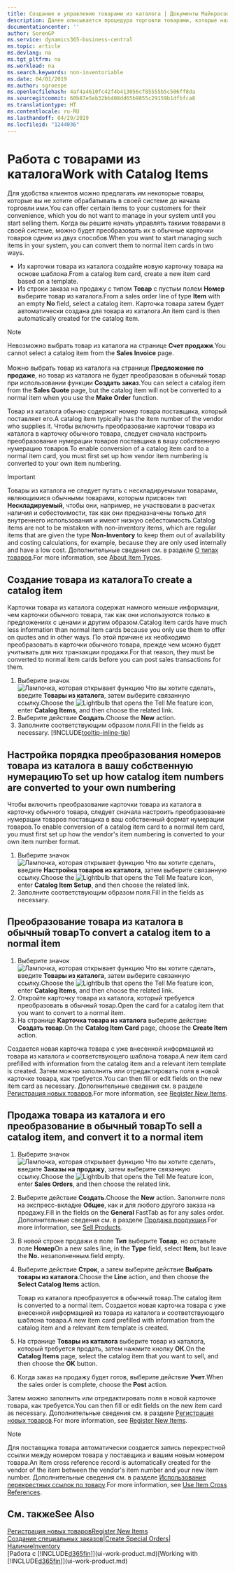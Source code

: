 ```yaml
---
title: Создание и управление товарами из каталога | Документы Майкрософт
description: Далее описывается процедура торговли товарами, которые находятся в списке поставщиков товаров, но не в вашем списке товаров.
documentationcenter: ''
author: SorenGP
ms.service: dynamics365-business-central
ms.topic: article
ms.devlang: na
ms.tgt_pltfrm: na
ms.workload: na
ms.search.keywords: non-inventoriable
ms.date: 04/01/2019
ms.author: sgroespe
ms.openlocfilehash: 4af4a4610fc42f4b413056cf85555b5c506ff8da
ms.sourcegitcommit: 60b87e5eb32bb408dd65b9855c29159b1dfbfca8
ms.translationtype: HT
ms.contentlocale: ru-RU
ms.lasthandoff: 04/29/2019
ms.locfileid: "1244036"
---
```

# <a name="work-with-catalog-items"></a><span data-ttu-id="c5598-103">Работа с товарами из каталога</span><span class="sxs-lookup"><span data-stu-id="c5598-103">Work with Catalog Items</span></span>
<span data-ttu-id="c5598-104">Для удобства клиентов можно предлагать им некоторые товары, которые вы не хотите обрабатывать в своей системе до начала торговли ими.</span><span class="sxs-lookup"><span data-stu-id="c5598-104">You can offer certain items to your customers for their convenience, which you do not want to manage in your system until you start selling them.</span></span> <span data-ttu-id="c5598-105">Когда вы решите начать управлять такими товарами в своей системе, можно будет преобразовать их в обычные карточки товаров одним из двух способов.</span><span class="sxs-lookup"><span data-stu-id="c5598-105">When you want to start managing such items in your system, you can convert them to normal item cards in two ways.</span></span>

* <span data-ttu-id="c5598-106">Из карточки товара из каталога создайте новую карточку товара на основе шаблона.</span><span class="sxs-lookup"><span data-stu-id="c5598-106">From a catalog item card, create a new item card based on a template.</span></span>
* <span data-ttu-id="c5598-107">Из строки заказа на продажу с типом **Товар** с пустым полем **Номер** выберите товар из каталога.</span><span class="sxs-lookup"><span data-stu-id="c5598-107">From a sales order line of type **Item** with an empty **No** field, select a catalog item.</span></span> <span data-ttu-id="c5598-108">Карточка товара затем будет автоматически создана для товара из каталога.</span><span class="sxs-lookup"><span data-stu-id="c5598-108">An item card is then automatically created for the catalog item.</span></span>

> [!NOTE]  
> <span data-ttu-id="c5598-109">Невозможно выбрать товар из каталога на странице **Счет продажи**.</span><span class="sxs-lookup"><span data-stu-id="c5598-109">You cannot select a catalog item from the **Sales Invoice** page.</span></span><br /><br />
> <span data-ttu-id="c5598-110">Можно выбрать товар из каталога на странице **Предложение по продаже**, но товар из каталога не будет преобразован в обычный товар при использовании функции **Создать заказ**.</span><span class="sxs-lookup"><span data-stu-id="c5598-110">You can select a catalog item from the **Sales Quote** page, but the catalog item will not be converted to a normal item when you use the **Make Order** function.</span></span>

<span data-ttu-id="c5598-111">Товар из каталога обычно содержит номер товара поставщика, который поставляет его.</span><span class="sxs-lookup"><span data-stu-id="c5598-111">A catalog item typically has the item number of the vendor who supplies it.</span></span> <span data-ttu-id="c5598-112">Чтобы включить преобразование карточки товара из каталога в карточку обычного товара, следует сначала настроить преобразование нумерации товаров поставщика в вашу собственную нумерацию товаров.</span><span class="sxs-lookup"><span data-stu-id="c5598-112">To enable conversion of a catalog item card to a normal item card, you must first set up how vendor item numbering is converted to your own item numbering.</span></span>   

> [!Important]
> <span data-ttu-id="c5598-113">Товары из каталога не следует путать с нескладируемыми товарами, являющимися обычными товарами, которым присвоен тип **Нескладируемый**, чтобы они, например, не участвовали в расчетах наличия и себестоимости, так как они предназначены только для внутреннего использования и имеют низкую себестоимость.</span><span class="sxs-lookup"><span data-stu-id="c5598-113">Catalog items are not to be mistaken with non-inventory items, which are regular items that are given the type **Non-Inventory** to keep them out of availability and costing calculations, for example, because they are only used internally and have a low cost.</span></span> <span data-ttu-id="c5598-114">Дополнительные сведения см. в разделе [О типах товаров](inventory-about-item-types.md).</span><span class="sxs-lookup"><span data-stu-id="c5598-114">For more information, see [About Item Types](inventory-about-item-types.md).</span></span>

## <a name="to-create-a-catalog-item"></a><span data-ttu-id="c5598-115">Создание товара из каталога</span><span class="sxs-lookup"><span data-stu-id="c5598-115">To create a catalog item</span></span>
<span data-ttu-id="c5598-116">Карточки товара из каталога содержат намного меньше информации, чем карточки обычного товара, так как они используются только в предложениях с ценами и другим образом.</span><span class="sxs-lookup"><span data-stu-id="c5598-116">Catalog item cards have much less information than normal item cards because you only use them to offer on quotes and in other ways.</span></span> <span data-ttu-id="c5598-117">По этой причине их необходимо преобразовать в карточки обычного товара, прежде чем можно будет учитывать для них транзакции продажи.</span><span class="sxs-lookup"><span data-stu-id="c5598-117">For that reason, they must be converted to normal item cards before you can post sales transactions for them.</span></span>

1. <span data-ttu-id="c5598-118">Выберите значок ![Лампочка, которая открывает функцию Что вы хотите сделать](media/ui-search/search_small.png "Что вы хотите сделать"), введите **Товары из каталога**, затем выберите связанную ссылку.</span><span class="sxs-lookup"><span data-stu-id="c5598-118">Choose the ![Lightbulb that opens the Tell Me feature](media/ui-search/search_small.png "Tell me what you want to do") icon, enter **Catalog Items**, and then choose the related link.</span></span>
2. <span data-ttu-id="c5598-119">Выберите действие **Создать**.</span><span class="sxs-lookup"><span data-stu-id="c5598-119">Choose the **New** action.</span></span>
3. <span data-ttu-id="c5598-120">Заполните соответствующим образом поля.</span><span class="sxs-lookup"><span data-stu-id="c5598-120">Fill in the fields as necessary.</span></span> [!INCLUDE[tooltip-inline-tip](includes/tooltip-inline-tip_md.md)]

## <a name="to-set-up-how-catalog-item-numbers-are-converted-to-your-own-numbering"></a><span data-ttu-id="c5598-121">Настройка порядка преобразования номеров товара из каталога в вашу собственную нумерацию</span><span class="sxs-lookup"><span data-stu-id="c5598-121">To set up how catalog item numbers are converted to your own numbering</span></span>
<span data-ttu-id="c5598-122">Чтобы включить преобразование карточки товара из каталога в карточку обычного товара, следует сначала настроить преобразование нумерации товаров поставщика в ваш собственный формат нумерации товаров.</span><span class="sxs-lookup"><span data-stu-id="c5598-122">To enable conversion of a catalog item card to a normal item card, you must first set up how the vendor's item numbering is converted to your own item number format.</span></span>

1. <span data-ttu-id="c5598-123">Выберите значок ![Лампочка, которая открывает функцию Что вы хотите сделать](media/ui-search/search_small.png "Что вы хотите сделать"), введите **Настройка товаров из каталога**, затем выберите связанную ссылку.</span><span class="sxs-lookup"><span data-stu-id="c5598-123">Choose the ![Lightbulb that opens the Tell Me feature](media/ui-search/search_small.png "Tell me what you want to do") icon, enter **Catalog Item Setup**, and then choose the related link.</span></span>
2. <span data-ttu-id="c5598-124">Заполните соответствующим образом поля.</span><span class="sxs-lookup"><span data-stu-id="c5598-124">Fill in the fields as necessary.</span></span>

## <a name="to-convert-a-catalog-item-to-a-normal-item"></a><span data-ttu-id="c5598-125">Преобразование товара из каталога в обычный товар</span><span class="sxs-lookup"><span data-stu-id="c5598-125">To convert a catalog item to a normal item</span></span>
1. <span data-ttu-id="c5598-126">Выберите значок ![Лампочка, которая открывает функцию Что вы хотите сделать](media/ui-search/search_small.png "Что вы хотите сделать"), введите **Товары из каталога**, затем выберите связанную ссылку.</span><span class="sxs-lookup"><span data-stu-id="c5598-126">Choose the ![Lightbulb that opens the Tell Me feature](media/ui-search/search_small.png "Tell me what you want to do") icon, enter **Catalog Items**, and then choose the related link.</span></span>
2. <span data-ttu-id="c5598-127">Откройте карточку товара из каталога, который требуется преобразовать в обычный товар.</span><span class="sxs-lookup"><span data-stu-id="c5598-127">Open the card for a catalog item that you want to convert to a normal item.</span></span>
3. <span data-ttu-id="c5598-128">На странице **Карточка товара из каталога** выберите действие **Создать товар**.</span><span class="sxs-lookup"><span data-stu-id="c5598-128">On the **Catalog Item Card** page, choose the **Create Item** action.</span></span>

<span data-ttu-id="c5598-129">Создается новая карточка товара с уже внесенной информацией из товара из каталога и соответствующего шаблона товара.</span><span class="sxs-lookup"><span data-stu-id="c5598-129">A new item card prefilled with information from the catalog item and a relevant item template is created.</span></span> <span data-ttu-id="c5598-130">Затем можно заполнить или отредактировать поля в новой карточке товара, как требуется.</span><span class="sxs-lookup"><span data-stu-id="c5598-130">You can then fill or edit fields on the new item card as necessary.</span></span> <span data-ttu-id="c5598-131">Дополнительные сведения см. в разделе [Регистрация новых товаров](inventory-how-register-new-items.md).</span><span class="sxs-lookup"><span data-stu-id="c5598-131">For more information, see [Register New Items](inventory-how-register-new-items.md).</span></span>

## <a name="to-sell-a-catalog-item-and-convert-it-to-a-normal-item"></a><span data-ttu-id="c5598-132">Продажа товара из каталога и его преобразование в обычный товар</span><span class="sxs-lookup"><span data-stu-id="c5598-132">To sell a catalog item, and convert it to a normal item</span></span>
1. <span data-ttu-id="c5598-133">Выберите значок ![Лампочка, которая открывает функцию Что вы хотите сделать](media/ui-search/search_small.png "Что вы хотите сделать"), введите **Заказы на продажу**, затем выберите связанную ссылку.</span><span class="sxs-lookup"><span data-stu-id="c5598-133">Choose the ![Lightbulb that opens the Tell Me feature](media/ui-search/search_small.png "Tell me what you want to do") icon, enter **Sales Orders**, and then choose the related link.</span></span>
2. <span data-ttu-id="c5598-134">Выберите действие **Создать**.</span><span class="sxs-lookup"><span data-stu-id="c5598-134">Choose the **New** action.</span></span> <span data-ttu-id="c5598-135">Заполните поля на экспресс-вкладке **Общее**, как и для любого другого заказа на продажу.</span><span class="sxs-lookup"><span data-stu-id="c5598-135">Fill in the fields on the **General** FastTab as for any sales order.</span></span> <span data-ttu-id="c5598-136">Дополнительные сведения см. в разделе [Продажа продукции](sales-how-sell-products.md).</span><span class="sxs-lookup"><span data-stu-id="c5598-136">For more information, see [Sell Products](sales-how-sell-products.md).</span></span>
3. <span data-ttu-id="c5598-137">В новой строке продажи в поле **Тип** выберите **Товар**, но оставьте поле **Номер**</span><span class="sxs-lookup"><span data-stu-id="c5598-137">On a new sales line, in the **Type** field, select **Item**, but leave the **No.**</span></span> <span data-ttu-id="c5598-138">незаполненным.</span><span class="sxs-lookup"><span data-stu-id="c5598-138">field empty.</span></span>
4. <span data-ttu-id="c5598-139">Выберите действие **Строк**, а затем выберите действие **Выбрать товары из каталога**.</span><span class="sxs-lookup"><span data-stu-id="c5598-139">Choose the **Line** action, and then choose the **Select Catalog Items** action.</span></span>

    <span data-ttu-id="c5598-140">Товар из каталога преобразуется в обычный товар.</span><span class="sxs-lookup"><span data-stu-id="c5598-140">The catalog item is converted to a normal item.</span></span> <span data-ttu-id="c5598-141">Создается новая карточка товара с уже внесенной информацией из товара из каталога и соответствующего шаблона товара.</span><span class="sxs-lookup"><span data-stu-id="c5598-141">A new item card prefilled with information from the catalog item and a relevant item template is created.</span></span>
5. <span data-ttu-id="c5598-142">На странице **Товары из каталога** выберите товар из каталога, который требуется продать, затем нажмите кнопку **ОК**.</span><span class="sxs-lookup"><span data-stu-id="c5598-142">On the **Catalog Items** page, select the catalog item that you want to sell, and then choose the **OK** button.</span></span>
6. <span data-ttu-id="c5598-143">Когда заказ на продажу будет готов, выберите действие **Учет**.</span><span class="sxs-lookup"><span data-stu-id="c5598-143">When the sales order is complete, choose the **Post** action.</span></span>

<span data-ttu-id="c5598-144">Затем можно заполнить или отредактировать поля в новой карточке товара, как требуется.</span><span class="sxs-lookup"><span data-stu-id="c5598-144">You can then fill or edit fields on the new item card as necessary.</span></span> <span data-ttu-id="c5598-145">Дополнительные сведения см. в разделе [Регистрация новых товаров](inventory-how-register-new-items.md).</span><span class="sxs-lookup"><span data-stu-id="c5598-145">For more information, see [Register New Items](inventory-how-register-new-items.md).</span></span>

> [!NOTE]  
>   <span data-ttu-id="c5598-146">Для поставщика товара автоматически создается запись перекрестной ссылки между номером товара у поставщика и вашим новым номером товара.</span><span class="sxs-lookup"><span data-stu-id="c5598-146">An Item cross reference record is automatically created for the vendor of the item between the vendor's item number and your new item number.</span></span> <span data-ttu-id="c5598-147">Дополнительные сведения см. в разделе [Использование перекрестных ссылок по товару](inventory-how-use-item-cross-refs.md).</span><span class="sxs-lookup"><span data-stu-id="c5598-147">For more information, see [Use Item Cross References](inventory-how-use-item-cross-refs.md).</span></span>

## <a name="see-also"></a><span data-ttu-id="c5598-148">См. также</span><span class="sxs-lookup"><span data-stu-id="c5598-148">See Also</span></span>
[<span data-ttu-id="c5598-149">Регистрация новых товаров</span><span class="sxs-lookup"><span data-stu-id="c5598-149">Register New Items</span></span>](inventory-how-register-new-items.md)  
<span data-ttu-id="c5598-150">[Создание специальных заказов](sales-how-to-create-special-orders.md)|</span><span class="sxs-lookup"><span data-stu-id="c5598-150">[Create Special Orders](sales-how-to-create-special-orders.md)|</span></span>  
[<span data-ttu-id="c5598-151">Наличие</span><span class="sxs-lookup"><span data-stu-id="c5598-151">Inventory</span></span>](inventory-manage-inventory.md)  
<span data-ttu-id="c5598-152">[Работа с [!INCLUDE[d365fin](includes/d365fin_md.md)]](ui-work-product.md)</span><span class="sxs-lookup"><span data-stu-id="c5598-152">[Working with [!INCLUDE[d365fin](includes/d365fin_md.md)]](ui-work-product.md)</span></span>
